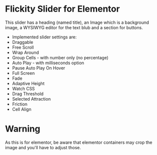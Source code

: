 Flickity Slider for Elementor
=============================

This slider has a heading (named title), an Image which is a background image, a WYSIWYG editor for the text blub and a section for buttons.

- Implemented slider settings are:
- Draggable
- Free Scroll
- Wrap Around
- Group Cells - with number only (no percentage)
- Auto Play - with milliseconds option
- Pause Auto Play On Hover
- Full Screen
- Fade
- Adaptive Height
- Watch CSS
- Drag Threshold
- Selected Attraction
- Friction
- Cell Align

# Warning
As this is for elementor, be aware that elementor containers may crop the image and you'll have to adjust those.
